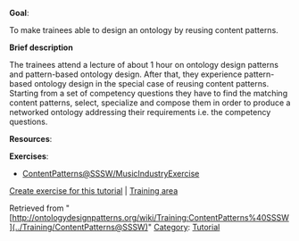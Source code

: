 __Goal__:


To make trainees able to design an ontology by reusing content patterns.


__Brief description__


The trainees attend a lecture of about 1 hour on ontology design patterns and pattern-based ontology design. After that, they experience pattern-based ontology design in the special case of reusing content patterns. Starting from a set of competency questions they have to find the matching content patterns, select, specialize and compose them in order to produce a networked ontology addressing their requirements i.e. the competency questions.




__Resources__:


__Exercises__:



* [ContentPatterns@SSSW/MusicIndustryExercise](../Training/ContentPatterns@SSSW/MusicIndustryExercise "Training:ContentPatterns@SSSW/MusicIndustryExercise")


[Create exercise for this tutorial](http://ontologydesignpatterns.org/wiki/Special:AddData/Form:Tutorial_Exercise_Form?Exercise_Description_Template[Tutorial]=ContentPatterns@SSSW) | [Training area](../Training/Main "Training:Main")



Retrieved from "[http://ontologydesignpatterns.org/wiki/Training:ContentPatterns%40SSSW](../Training/ContentPatterns@SSSW)"
 [Category](http://ontologydesignpatterns.org/wiki/Special:Categories "Special:Categories"): [Tutorial](../Category/Tutorial "Category:Tutorial")